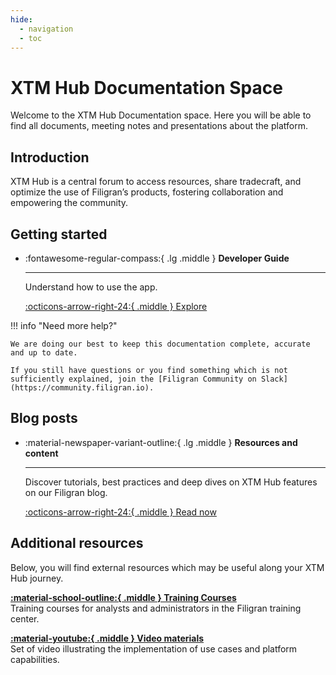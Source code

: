 ```yaml
---
hide:
  - navigation
  - toc
---
```


# XTM Hub Documentation Space

Welcome to the XTM Hub Documentation space. Here you will be able to find all documents, meeting notes and presentations about the platform.

## Introduction

XTM Hub is a central forum to access resources, share tradecraft, and optimize the use of Filigran’s products, fostering collaboration and empowering the community.

## Getting started

<div class="grid cards" markdown>

-   :fontawesome-regular-compass:{ .lg .middle } __Developer Guide__

    ---

    Understand how to use the app.

    [:octicons-arrow-right-24:{ .middle } Explore](getting-started.md)

</div>

!!! info "Need more help?"

    We are doing our best to keep this documentation complete, accurate and up to date.

    If you still have questions or you find something which is not sufficiently explained, join the [Filigran Community on Slack](https://community.filigran.io).


## Blog posts

<div class="grid cards" markdown>

-   :material-newspaper-variant-outline:{ .lg .middle } __Resources and content__

    ---

    Discover tutorials, best practices and deep dives on XTM Hub features on our Filigran blog.

    [:octicons-arrow-right-24:{ .middle } Read now](https://blog.filigran.io)
</div>

## Additional resources

Below, you will find external resources which may be useful along your XTM Hub journey.

<div class="grid" markdown>

[**:material-school-outline:{ .middle } Training Courses**](https://training.filigran.io)<br />
Training courses for analysts and administrators in the Filigran training center.

[**:material-youtube:{ .middle } Video materials**](https://www.youtube.com/@Filigran/videos)<br />
Set of video illustrating the implementation of use cases and platform capabilities.

</div>
<br /><br /><br />

